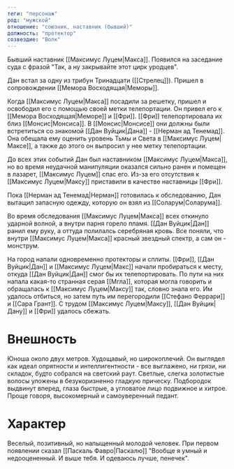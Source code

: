 ```yaml
---
теги: "персонаж"
род: "мужской"
отношение: "союзник, наставник (бывший)"
должность: "протектор"
созвездие: "Волк"
---
```


Бывший наставник [[Максимус Луцем|Макса]]. Появился на заседание суда с фразой "Так, а ну закрывайте этот цирк уродцев". 

Дан встал за одну из трибун Тринадцати ([[Стрелец]]). Пришел в сопровождении [[Мемора Восходящая|Меморы]].

Когда [[Максимус Луцем|Макса]] посадили за решетку, пришел и освободил его с помощью своей метки телепортации. Он привел его к [[Мемора Восходящая|Меморе]] и [[Фри]]. [[Фри]] телепортировала их близ [[Монсис|Монсиса]]. В [[Монсис|Монсисе]] они должны были встретиться со знакомой [[Дан Вуйцик|Дана]] - [[Нерман ад Тенемад]]. Она обещала ему оценить уровень Тьмы и Света в [[Максимус Луцем|Максе]], а также до этого он выпросил у нее метку телепортации.

До всех этих событий Дан был наставником [[Максимус Луцем|Макса]], но во время неудачной манипуляции оказался сильно ранен и помещен в лазарет, [[Максимус Луцем]] спас его. Из-за его отсутствия к [[Максимус Луцем|Максу]] приставили в качестве наставницы [[Фри]]. 

Пока [[Нерман ад Тенемад|Нерман]] готовилась к обследованию, Дан вытащил запасную одежду, которую он взял из [[Соларум|Соларума]].

Во время обследования [[Максимус Луцем|Макса]] всех откинуло ударной волной, а внутри парня горело пламя. [[Дан Вуйцик|Дан]] ранил ему руку, а оттуда полилалсь серебряная кровь. Все поняли, что внутри [[Максимус Луцем|Макса]] красный звездный спектр, а сам он - монструм.

На город напали одновременно протекторы и сплиты. [[Фри]], [[Дан Вуйцик|Дан]] и [[Максимус Луцем|Макс]] начали пробираться к месту, откуда [[Дан Вуйцик|Дан]] смог бы их телепортировать. По пути на них напала какая-то странная серая [[Мгла]], которая могла говорить и обращалась к [[Максимус Луцем|Максу]] так, словно знала его. Им удалось отбиться, но затем путь им перегородили [[Стефано Феррари]] и [[Сара Грант]]. С трудом [[Максимус Луцем|Максу]], [[Дан Вуйцик|Дану]] и [[Фри]] удалось сбежать.



# Внешность

Юноша около двух метров. Худощавый, но широкоплечий. Он выглядел как идеал опрятности и интеллигентности - все выглажено, ни грязи, ни складок, будто собрался на светский раут. Светлые, слегка золотистые волосы уложены в безукоризненно гладкую прическу. Подбородок выдвинут вперед, глаза быстрые, а угловатое лицо подвижное и хитрое. Проще говоря, высокомерный и самоуверенный педант.


# Характер
Веселый, позитивный, но напыщенный молодой человек. При первом появлении сказал [[Паскаль Фавро|Паскалю]] "Вообще я умный и недооцененный. И выше тебя. И одеваюсь лучше, пенечек".